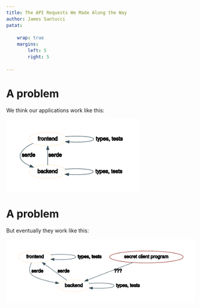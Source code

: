 ```yaml
---
title: The API Requests We Made Along the Way
author: James Santucci
patat:

    wrap: true
    margins:
        left: 5
        right: 5

---
```


# A problem

We think our applications work like this:

![](./img/graph-ideal.png)

# A problem

But eventually they work like this:

![](./img/graph-real.png)